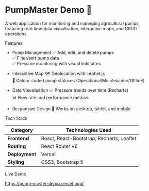 # PumpMaster Demo 🚀

A web application for monitoring and managing agricultural pumps, featuring real-time data visualisation, interactive maps, and CRUD operations.

Features

- Pump Management 
  ✅ Add, edit, and delete pumps  
  ✅ Filter/sort pump data  
  ✅ Pressure monitoring with visual indicators  

- Interactive Map
  🗺️ Geolocation with Leaflet.js  
  📍 Colour-coded pump statuses (Operational/Maintenance/Offline)  

- Data Visualisation
  📈 Pressure trends over time (Recharts)  
  📊 Flow rate and performance metrics  

- Responsive Design
  📱 Works on desktop, tablet, and mobile  

Tech Stack

| Category       | Technologies Used |
|---------------|-------------------|
| **Frontend**  | React, React-Bootstrap, Recharts, Leaflet |
| **Routing**   | React Router v6 |
| **Deployment**| Vercel |
| **Styling**   | CSS3, Bootstrap 5 |

 Live Demo

https://pump-master-demo.vercel.app/
